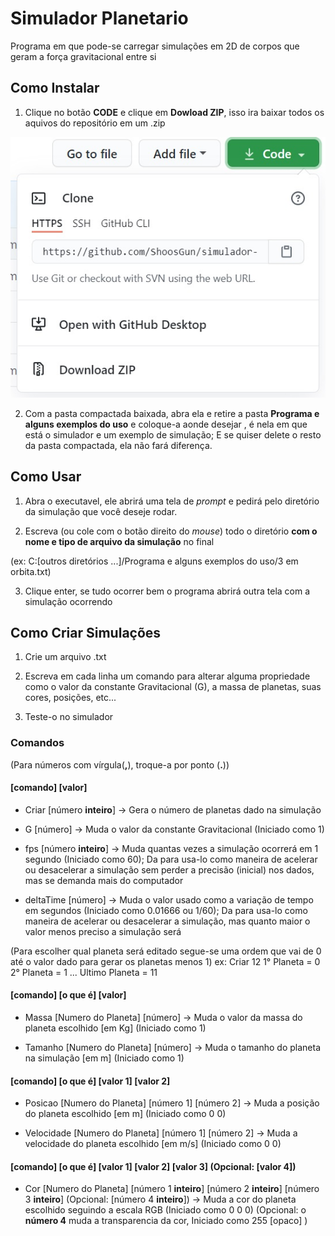 # Simulador Planetario
Programa em que pode-se carregar simulações em 2D de corpos que geram a força gravitacional entre si

## Como Instalar

1) Clique no botão **CODE** e clique em **Dowload ZIP**, isso ira baixar todos os aquivos do repositório em um .zip

![Botão CODE com Dowaload ZIP](https://github.com/ShoosGun/simulador-planetario/blob/master/Imagens%20do%20README/CODE.jpg)

2) Com a pasta compactada baixada, abra ela e retire a pasta **Programa e alguns exemplos do uso** e coloque-a aonde desejar , é nela em que está o simulador e um exemplo de simulação; E se quiser delete o resto da pasta compactada, ela não fará diferença.


## Como Usar

1) Abra o executavel, ele abrirá uma tela de *prompt* e pedirá pelo diretório da simulação que você deseje rodar.

2) Escreva (ou cole com o botão direito do *mouse*) todo o diretório **com o nome e tipo de arquivo da simulação** no final 

(ex: C:[outros diretórios ...]/Programa e alguns exemplos do uso/3 em orbita.txt) 

3) Clique enter, se tudo ocorrer bem o programa abrirá outra tela com a simulação ocorrendo

## Como Criar Simulações

1) Crie um arquivo .txt

2) Escreva em cada linha um comando para alterar alguma propriedade como o valor da constante Gravitacional (G), a massa de planetas, suas cores, posições, etc...

3) Teste-o no simulador

### Comandos 
(Para números com vírgula(**,**), troque-a por ponto (**.**))

#### [comando] [valor]
- Criar [número **inteiro**] -> Gera o número de planetas dado na simulação

- G [número] -> Muda o valor da constante Gravitacional (Iniciado como 1)

- fps [número **inteiro**] -> Muda quantas vezes a simulação ocorrerá em 1 segundo (Iniciado como 60); Da para usa-lo como maneira de acelerar ou desacelerar a simulação sem perder a precisão (inicial) nos dados, mas se demanda mais do computador

- deltaTime [número] -> Muda o valor usado como a variação de tempo em segundos (Iniciado como 0.01666 ou 1/60); Da para usa-lo como maneira de acelerar ou desacelerar a simulação, mas quanto maior o valor menos preciso a simulação será


(Para escolher qual planeta será editado segue-se uma ordem que vai de 0 até o valor dado para gerar os planetas menos 1)
ex:
Criar 12
1° Planeta = 0
2° Planeta = 1
...
Ultimo Planeta = 11

#### [comando] [o que é] [valor]

- Massa [Numero do Planeta] [número] -> Muda o valor da massa do planeta escolhido [em Kg] (Iniciado como 1)

- Tamanho [Numero do Planeta] [número] -> Muda o tamanho do planeta na simulação [em m] (Iniciado como 1)

#### [comando] [o que é] [valor 1] [valor 2]

- Posicao [Numero do Planeta] [número 1] [número 2] -> Muda a posição do planeta escolhido [em m] (Iniciado como 0 0)

- Velocidade [Numero do Planeta] [número 1] [número 2] -> Muda a velocidade do planeta escolhido [em m/s] (Iniciado como 0 0)

#### [comando] [o que é] [valor 1] [valor 2] [valor 3] (Opcional: [valor 4])

- Cor [Numero do Planeta] [número 1 **inteiro**] [número 2 **inteiro**] [número 3 **inteiro**] (Opcional: [número 4 **inteiro**]) -> Muda a cor do planeta escolhido seguindo a escala RGB (Iniciado como 0 0 0) (Opcional: o **número 4** muda a transparencia da cor, Iniciado como 255 [opaco] )
